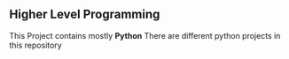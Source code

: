 ## Higher Level Programming

This Project contains mostly **Python**
There are different python projects in this repository
